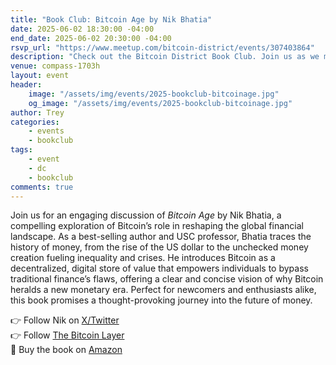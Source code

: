```yaml
---
title: "Book Club: Bitcoin Age by Nik Bhatia"
date: 2025-06-02 18:30:00 -04:00
end_date: 2025-06-02 20:30:00 -04:00
rsvp_url: "https://www.meetup.com/bitcoin-district/events/307403864"
description: "Check out the Bitcoin District Book Club. Join us as we meet every month to dive into new and exciting rabbit holes through reading Bitcoin related books!"
venue: compass-1703h
layout: event
header:
    image: "/assets/img/events/2025-bookclub-bitcoinage.jpg"
    og_image: "/assets/img/events/2025-bookclub-bitcoinage.jpg"
author: Trey
categories:
    - events
    - bookclub
tags:
    - event
    - dc
    - bookclub
comments: true
---
```

Join us for an engaging discussion of *Bitcoin Age* by Nik Bhatia, a compelling exploration of Bitcoin’s role in reshaping the global financial landscape. As a best-selling author and USC professor, Bhatia traces the history of money, from the rise of the US dollar to the unchecked money creation fueling inequality and crises. He introduces Bitcoin as a decentralized, digital store of value that empowers individuals to bypass traditional finance’s flaws, offering a clear and concise vision of why Bitcoin heralds a new monetary era. Perfect for newcomers and enthusiasts alike, this book promises a thought-provoking journey into the future of money.  
 
👉 Follow Nik on [X/Twitter](https://x.com/timevalueofbtc)  
👉 Follow [The Bitcoin Layer](https://x.com/TheBitcoinLayer)  
📙 Buy the book on [Amazon](https://a.co/d/7yEpsIW)  